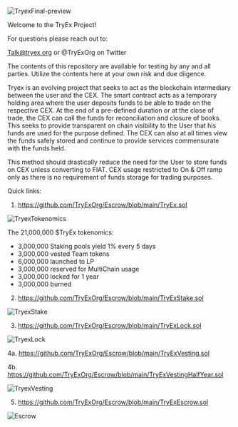 ![TryexFinal-preview](https://user-images.githubusercontent.com/118675124/202914713-7cf9f9fa-9c5f-49c9-85c5-adde76ab9714.png)

Welcome to the TryEx Project! 

For questions please reach out to: 

Talk@tryex.org or
@TryExOrg on Twitter

The contents of this repository are available for testing by any and all parties.
Utilize the contents here at your own risk and due diigence.

Tryex is an evolving project that seeks to act as the blockchain intermediary between the user and the CEX. 
The smart contract acts as a temporary holding area where the user deposits funds to be able to trade on the respective CEX. 
At the end of a pre-defined duration or at the close of trade, the CEX can call the funds for reconciliation and closure of books. 
This seeks to provide transparent on chain visibility to the User that his funds are used for the purpose defined. 
The CEX can also at all times view the funds safely stored and continue to provide services commensurate with the funds held.

This method should drastically reduce the need for the User to store funds on CEX unless converting to FIAT. 
CEX usage restricted to On & Off ramp only as there is no requirement of funds storage for trading purposes.

Quick links: 

1. https://github.com/TryExOrg/Escrow/blob/main/TryEx.sol

![TryexTokenomics](https://user-images.githubusercontent.com/118675124/212482620-31dde5c1-b30c-4be2-a79a-cdbbd8470ddc.PNG)

The 21,000,000 $TryEx tokenomics:

- 3,000,000 Staking pools yield 1% every 5 days
- 3,000,000 vested Team tokens 
- 6,000,000 launched to LP
- 3,000,000 reserved for MultiChain usage
- 3,000,000 locked for 1 year
- 3,000,000 burned

2. https://github.com/TryExOrg/Escrow/blob/main/TryExStake.sol

![TryexStake](https://user-images.githubusercontent.com/118675124/202928799-9f5c9749-92df-4a99-8bbb-b073d795ce6c.png)

3. https://github.com/TryExOrg/Escrow/blob/main/TryExLock.sol

![TryexLock](https://user-images.githubusercontent.com/118675124/202928831-23631aa0-bb14-47b9-806b-df5d85e17c52.png)

4a. https://github.com/TryExOrg/Escrow/blob/main/TryExVesting.sol 

4b. https://github.com/TryExOrg/Escrow/blob/main/TryExVestingHalfYear.sol

![TryexVesting](https://user-images.githubusercontent.com/118675124/202928947-972c2926-ec41-4eee-98ea-1da5e0e4fe25.PNG)

5. https://github.com/TryExOrg/Escrow/blob/main/TryExEscrow.sol

![Escrow](https://user-images.githubusercontent.com/118675124/202914663-75581f47-ac91-48d9-b0db-fb779d066f0d.PNG)
